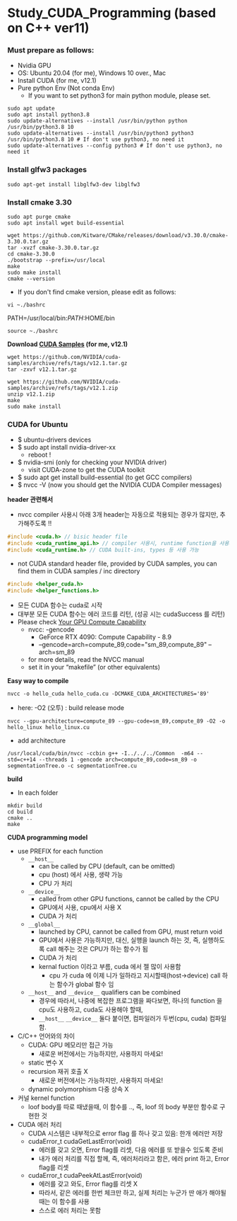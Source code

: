 # Study_CUDA_Programming (based on C++ ver11)

### Must prepare as follows:
- Nvidia GPU
- OS: Ubuntu 20.04 (for me), Windows 10 over., Mac
- Install CUDA (for me, v12.1)
- Pure python Env (Not conda Env)
  - If you want to set python3 for main python module, please set.
```shell
sudo apt update
sudo apt install python3.8
sudo update-alternatives --install /usr/bin/python python /usr/bin/python3.8 10
sudo update-alternatives --install /usr/bin/python3 python3 /usr/bin/python3.8 10 # If don't use python3, no need it
sudo update-alternatives --config python3 # If don't use python3, no need it
```

### Install glfw3 packages
```shell
sudo apt-get install libglfw3-dev libglfw3
```

### Install cmake 3.30
```shell
sudo apt purge cmake
sudo apt install wget build-essential

wget https://github.com/Kitware/CMake/releases/download/v3.30.0/cmake-3.30.0.tar.gz
tar -xvzf cmake-3.30.0.tar.gz
cd cmake-3.30.0
./bootstrap --prefix=/usr/local
make
sudo make install
cmake --version
```
- If you don't find cmake version, please edit as follows:
```shell
vi ~./bashrc
```
PATH=/usr/local/bin:$PATH:$HOME/bin
```shell
source ~./bashrc
```
**Download [CUDA Samples](https://github.com/NVIDIA/cuda-samples) (for me, v12.1)**
```shell
wget https://github.com/NVIDIA/cuda-samples/archive/refs/tags/v12.1.tar.gz
tar -zxvf v12.1.tar.gz
```

```shell
wget https://github.com/NVIDIA/cuda-samples/archive/refs/tags/v12.1.zip
unzip v12.1.zip
make
sudo make install
```

### CUDA for Ubuntu

- $ ubuntu-drivers devices
- $ sudo apt install nvidia-driver-xx
  - reboot !
- $ nvidia-smi (only for checking your NVIDIA driver)
  - visit CUDA-zone to get the CUDA toolkit
- $ sudo apt get install build-essential (to get GCC compilers)
- $ nvcc -V (now you should get the NVIDIA CUDA Compiler messages)

**header 관련해서**
- nvcc compiler 사용시 아래 3개 header는 자동으로 적용되는 경우가 많지만, 추가해주도록 !!
```c++
#include <cuda.h> // bisic header file
#include <cuda_runtime_api.h> // compiler 사용시, runtime function을 사용가능, API = application programming interface (함수 정의)
#include <cuda_runtime.h> // CUDA built-ins, types 등 사용 가능
```
- not CUDA standard header file, provided by CUDA samples,  you can find them in CUDA samples / inc directory
```c++
#include <helper_cuda.h>
#include <helper_functions.h>
```
- 모든 CUDA 함수는 cuda로 시작
- 대부분 모든 CUDA 함수는 에러 코드를 리턴, (성공 시는 cudaSuccess 를 리턴)
- Please check [Your GPU Compute Capability](https://developer.nvidia.com/cuda-gpus)
  - nvcc: -gencode 
    - GeForce RTX 4090: Compute Capability - 8.9
    - –gencode=arch=compute_89,code=\"sm_89,compute_89\"
      –arch=sm_89
  - for more details, read the NVCC manual
  - set it in your “makefile” (or other equivalents)


**Easy way to compile**
```shell
nvcc -o hello_cuda hello_cuda.cu -DCMAKE_CUDA_ARCHITECTURES='89'
```
- here: -O2 (오투) : build release mode
```shell
nvcc --gpu-architecture=compute_89 --gpu-code=sm_89,compute_89 -O2 -o hello_linux hello_linux.cu
```
- add architecture
```shell
/usr/local/cuda/bin/nvcc -ccbin g++ -I../../../Common  -m64 --std=c++14 --threads 1 -gencode arch=compute_89,code=sm_89 -o segmentationTree.o -c segmentationTree.cu
```

**build**
- In each folder
```shell
mkdir build
cd build
cmake ..
make
```

**CUDA programming model**
- use PREFIX for each function
  - `__host__`
    - can be called by CPU (default, can be omitted)
    - cpu (host) 에서 사용, 생략 가능
    - CPU 가 처리
  - `__device__`
    - called from other GPU functions, cannot be called by the CPU
    - GPU에서 사용, cpu에서 사용 X
    - CUDA 가 처리
  - `__global__`
    - launched by CPU, cannot be called from GPU, must return void
    - GPU에서 사용은 가능하지만, 대신, 실행을 launch 하는 것, 즉, 실행하도록 call 해주는 것은 CPU가 하는 함수가 됨
    - CUDA 가 처리
    - kernal fuction 이라고 부름, cuda 에서 젤 많이 사용함
      - cpu 가 cuda 에 이제 니가 일하라고 지시할때(host->device) call 하는 함수가 global 함수 임
  - `__host__` and `__device__` qualifiers can be combined
    - 경우에 따라서, 나중에 복잡한 프로그램을 짜다보면, 하나의 function 을 cpu도 사용하고, cuda도 사용해야 할때,
    - `__host__` `__device__` 둘다 붙이면, 컴파일러가 두번(cpu, cuda) 컴파일 함.
- C/C++ 언어와의 차이 
  - CUDA: GPU 메모리만 접근 가능
    - 새로운 버전에서는 가능하지만, 사용하지 마세요!
  - static 변수 X
  - recursion 재귀 호출 X
    - 새로운 버전에서는 가능하지만, 사용하지 마세요!
  - dynamic polymorphism 다중 상속 X
- 커널 kernel function
  - loof body를 따로 때냈을때, 이 함수를 .., 즉, loof 의 body 부분만 함수로 구현한 것
- CUDA 에러 처리
  - CUDA 시스템은 내부적으로 error flag 를 하나 갖고 있음: 한개 에러만 저장 
  - cudaError_t cudaGetLastError(void)
    - 에러를 갖고 오면, Error flag를 리셋, 다음 에러를 또 받을수 있도록 준비
    - 내가 에러 처리를 직접 할께, 즉, 에러처리라고 함은, 에러 print 하고, Error flag를 리셋    
  - cudaError_t cudaPeekAtLastError(void)
    - 에러를 갖고 와도, Error flag를 리셋 X
    - 따라서, 같은 에러를 한번 체크만 하고, 실제 처리는 누군가 딴 애가 해야될 때는 이 함수를 사용
    - 스스로 에러 처리는 못함
  


